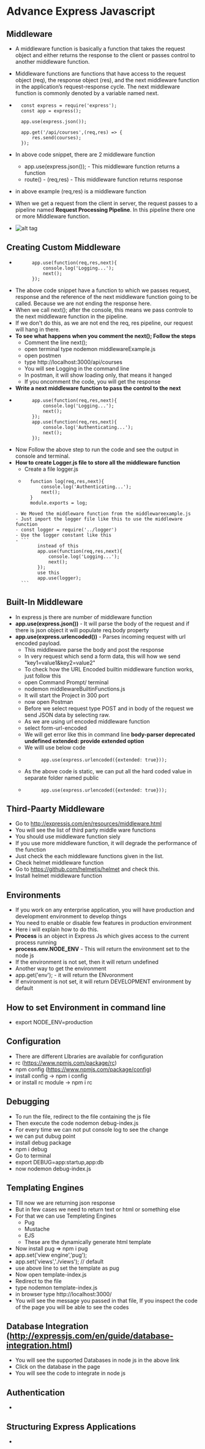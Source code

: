 # Advance Express Javascript
## Middleware
- A middleware function is basically a function that takes the request object and either returns the response to the client or passes control to another middleware function.

- Middleware functions are functions that have access to the request object (req), the response object (res), and the next middleware function in the application’s request-response cycle. The next middleware function is commonly denoted by a variable named next.
- ```
    const express = require('express');
    const app = express();

    app.use(express.json());

    app.get('/api/courses',(req,res) => {
        res.send(courses);
    });
  ```
 - In above code snippet, there are 2 middleware function
    - app.use(express.json()); - This middleware function returns a function
    - route() - (req,res) - This middleware function returns response
 - in above example (req,res) is a middleware function
 - When we get a request from the client in server, the request passes to a pipeline named **Request Processing Pipeline**. In this pipeline there one or more Middleware function.
 - ![alt tag](https://github.com/spdobest/NodeJsWorld/blob/master/ReadMe/images/middlewareFunction.png)     
## Creating Custom Middleware
- ```
        app.use(function(req,res,next){
            console.log('Logging...');
            next();
        });
    ```
- The above code snippet have a function to which we passes request, response and the reference of the next middleware function going to be called. Because we are not ending the response here.
- When we call next(); after the console, this means we pass controle to the next middleware function in the pipeline.
- If we don't do this, as we are not end the req, res pipeline, our request will hang in there.
- **To see what happens when you comment the next(); Follow the steps**
    - Comment the line next();
    - open terminal type nodemon middlewareExample.js
    - open postmen
    - type http://localhost:3000/api/courses
    - You will see Logging in the command line
    - In postman, it will show loading only, that means it hanged
    - If you oncomment the code, you will get the response
- **Write a next middleware function to pass the control to the next**
- ```
        app.use(function(req,res,next){
            console.log('Logging...');
            next();
        });
        app.use(function(req,res,next){
            console.log('Authenticating...');
            next();
        });
    ```
- Now Follow the above step to run the code and see the output in console and terminal.
- **How to create Logger.js file to store all the middleware function**
    - Create a file logger.js
    - ```
        function log(req,res,next){
            console.log('Authenticating...');
            next();
        }
        module.exports = log;
    ```
    - We Moved the middleware function from the middlewareexample.js
    - Just import the logger file like this to use the middleware function
    - const logger = require('../logger')
    - Use the logger constant like this
    - ```
            instead of this
            app.use(function(req,res,next){
                console.log('Logging...');
                next();
            });
            use this
            app.use(logger);
      ```  
## Built-In Middleware
- In express js there are number of middleware function
- **app.use(express.json())** - It will parse the body of the request and if there is json object it will populate req.body property
- **app.use(express.urlencoded())** - Parses incoming request with url encoded payload.
    - This middleware parse the body and post the response
    - In very request which send a form data, this will how we send "key1=value1&key2=value2"
    - To check how the URL Encoded builtin middleware function works, just follow this
    - open Command Prompt/ terminal
    -  nodemon middlewareBuiltinFunctions.js
    - It will start the Project in 300 port
    - now open Postman
    - Before we select request type POST and in body of the request we send JSON data by selecting raw.
    - As we are using url encoded middleware function
    - select form-url-encoded
    - We will get error like this in command line **body-parser deprecated undefined extended: provide extended option**  
    - We willl use below code
    - ```
            app.use(express.urlencoded({extended: true})); 
        ```
    - As the above code is static, we can put all the hard coded value in separate folder named public
    - ```
            app.use(express.urlencoded({extended: true})); 
        ```    
## Third-Paarty Middleware
- Go to http://expressjs.com/en/resources/middleware.html
- You will see the list of third party middle ware functions
- You should use middleware function siely
- If you use more middleware function, it will degrade the performance of the function
- Just check the each middleware functions given in the list.
- Check helmet middleware function
- Go to https://github.com/helmetjs/helmet and check this.
- Install helmet middleware function
## Environments
- If you work on any enterprise application, you will have production and development environment to develop things
- You need to enable or disable few features in production environment
- Here i will explain how to do this.
- **Process** is an object in Express Js which gives access to the current process running
- **process.env.NODE_ENV** - This will return the environment set to the node js
- If the environment is not set, then it will return undefined
- Another way to get the environment
- app.get('env'); - it will return the ENvoronment
- If environment is not set, it will return DEVELOPMENT environment by default

## How to set Environment in command line
- export NODE_ENV=production 
## Configuration
- There are different LIbraries are available for configuration
- rc (https://www.npmjs.com/package/rc)
- npm config (https://www.npmjs.com/package/config)
- install config -> npm i config
- or install rc module -> npm i rc
## Debugging
- To run the file, redirect to the file containing the js file
- Then execute the code nodemon debug-index.js
- For every time we can not put console log to see the change
- we can put dubug point
- install debug package
- npm i debug
- Go to terminal
- export DEBUG=app:startup,app:db
- now nodemon debug-index.js
## Templating Engines
- Till now we are returning json response
- But in few cases we need to return text or html or something else
- For that we can use Templeting Engines
    - Pug
    - Mustache
    - EJS
    - These are the dynamically generate html template
- Now install pug => npm i pug
- app.set('view engine','pug');
- app.set('views','./views');  // default
- use above line to set the template as pug
- Now open template-index.js
- Redirect to the file
- type nodemon template-index.js
- in browser type http://localhost:3000/
- You will see the message you passed in that file, If you inspect the code of the page you will be able to see the codes

## Database Integration (http://expressjs.com/en/guide/database-integration.html)
-  You will see the supported Databases in node js in the above link
- Click on the database in the page 
- You will see the code to integrate in node js
## Authentication
- 
## Structuring Express Applications
- 
##  
## 
## 
## 
## 
## 
## 
